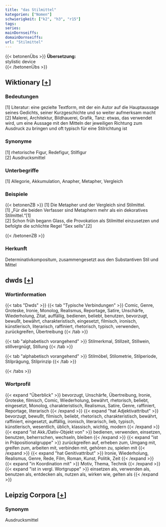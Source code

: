```yaml
---
title: "das Stilmittel"
kategorien: ["Nomen"]
schwierigkeit: ["k2", "h3", "r15"]
tags:
series:
mainDornseiffs:
domainDornseiffs:
url: "Stilmittel"
---
```


{{< betonenÜbs >}}
**Übersetzung:**  
stylistic device  
{{< /betonenÜbs >}}

## Wiktionary [[+](https://de.wiktionary.org/wiki/Stilmittel)]

### Bedeutungen
[1] Literatur: eine gezielte Textform, mit der ein Autor auf die Hauptaussage seines Gedichts, seiner Kurzgeschichte und so weiter aufmerksam macht  
[2] Malerei, Architektur, Bildhauerei, Grafik, Tanz: etwas, das verwendet wird, um eine Aussage mit den Mitteln der jeweiligen Richtung zum Ausdruck zu bringen und oft typisch für eine Stilrichtung ist  

### Synonyme
[1] rhetorische Figur, Redefigur, Stilfigur  
[2] Ausdrucksmittel  

### Unterbegriffe
[1] Allegorie, Akkumulation, Anapher, Metapher, Vergleich  

### Beispiele
{{< betonenZB >}}
[1] Die Metapher und der Vergleich sind Stilmittel.  
[1] „Für die beiden Verfasser sind Metaphern mehr als ein dekoratives Stilmittel.“[1]  
[2] Schon früh begann Glass, die Provokation als Stilmittel einzusetzen und befolgte die schlichte Regel "Sex sells".[2]  

{{< /betonenZB >}}
### Herkunft
Determinativkompositum, zusammengesetzt aus den Substantiven Stil und Mittel  



## dwds [[+](https://www.dwds.de/wb/Stilmittel)]

### Wortinformation
{{< tabs "Dwds" >}}
{{< tab "Typische Verbindungen" >}}
Comic, Genre, Groteske, Ironie, Monolog, Realismus, Reportage, Satire, Unschärfe, Wiederholung, Zitat, auffällig, bedienen, beliebt, benutzen, bevorzugt, bewußt, bewährt, charakteristisch, eingesetzt, filmisch, ironisch, künstlerisch, literarisch, raffiniert, rhetorisch, typisch, verwenden, zurückgreifen, Übertreibung
{{< /tab >}}

{{< tab "alphabetisch vorangehend" >}}
Stilmerkmal, Stillzeit, Stillwein, stillvergnügt, Stillung
{{< /tab >}}

{{< tab "alphabetisch vorangehend" >}}
Stilmöbel, Stilometrie, Stilperiode, Stilprägung, Stilprinzip
{{< /tab >}}

{{< /tabs >}}

### Wortprofil
{{< expand "Überblick" >}} bevorzugt, Unschärfe, Übertreibung, Ironie, Groteske, filmisch, Comic, Wiederholung, bewährt, rhetorisch, beliebt, eingesetzt, Monolog, charakteristisch, Realismus, Satire, Genre, raffiniert, Reportage, literarisch {{< /expand >}}
{{< expand "hat Adjektivattribut" >}} bevorzugt, bewußt, filmisch, beliebt, rhetorisch, charakteristisch, bewährt, raffiniert, eingesetzt, auffällig, ironisch, literarisch, lieb, typisch, künstlerisch, wesentlich, üblich, klassisch, wichtig, modern {{< /expand >}}
{{< expand "ist Akk./Dativ-Objekt von" >}} bedienen, verwenden, einsetzen, benutzen, beherrschen, wechseln, bleiben {{< /expand >}}
{{< expand "ist in Präpositionalgruppe" >}} zurückgreifen auf, erheben zum, Umgang mit, greifen zum, arbeiten mit, verbinden mit, gehören zu, spielen mit {{< /expand >}}
{{< expand "hat Genitivattribut" >}} Ironie, Wiederholung, Realismus, Genre, Rede, Film, Roman, Kunst, Politik, Zeit {{< /expand >}}
{{< expand "in Koordination mit" >}} Motiv, Thema, Technik {{< /expand >}}
{{< expand "ist in vergl. Wortgruppe" >}} einsetzen als, verwenden als, benutzen als, entdecken als, nutzen als, wirken wie, gelten als {{< /expand >}}

## Leipzig Corpora [[+](https://corpora.uni-leipzig.de/en/res?word=Stilmittel&corpusId=deu_newscrawl-public_2018)]


### Synonym
Ausdrucksmittel

